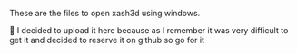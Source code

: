 These are the files to open xash3d using windows.


👻 I decided to upload it here because as I remember it was very difficult to get it and decided to reserve it on github so go for it
